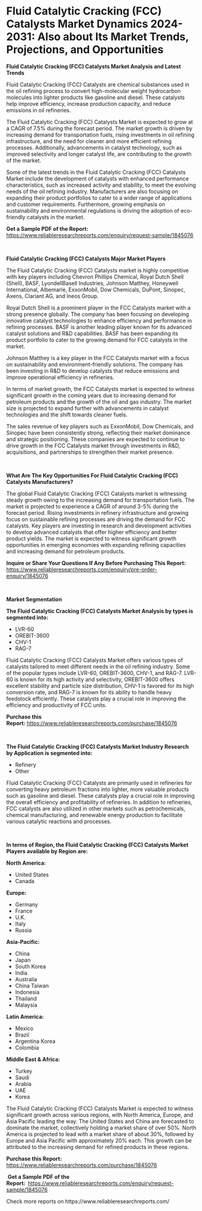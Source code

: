 <p><h1>Fluid Catalytic Cracking (FCC) Catalysts Market Dynamics 2024-2031: Also about Its Market Trends, Projections, and Opportunities</h1></p><p><strong>Fluid Catalytic Cracking (FCC) Catalysts Market Analysis and Latest Trends</strong></p>
<p><p>Fluid Catalytic Cracking (FCC) Catalysts are chemical substances used in the oil refining process to convert high-molecular weight hydrocarbon molecules into lighter products like gasoline and diesel. These catalysts help improve efficiency, increase production capacity, and reduce emissions in oil refineries.</p><p>The Fluid Catalytic Cracking (FCC) Catalysts Market is expected to grow at a CAGR of 7.5% during the forecast period. The market growth is driven by increasing demand for transportation fuels, rising investments in oil refining infrastructure, and the need for cleaner and more efficient refining processes. Additionally, advancements in catalyst technology, such as improved selectivity and longer catalyst life, are contributing to the growth of the market.</p><p>Some of the latest trends in the Fluid Catalytic Cracking (FCC) Catalysts Market include the development of catalysts with enhanced performance characteristics, such as increased activity and stability, to meet the evolving needs of the oil refining industry. Manufacturers are also focusing on expanding their product portfolios to cater to a wider range of applications and customer requirements. Furthermore, growing emphasis on sustainability and environmental regulations is driving the adoption of eco-friendly catalysts in the market.</p></p>
<p><strong>Get a Sample PDF of the Report:&nbsp;</strong> <a href="https://www.reliableresearchreports.com/enquiry/request-sample/1845076">https://www.reliableresearchreports.com/enquiry/request-sample/1845076</a></p>
<p>&nbsp;</p>
<p><strong>Fluid Catalytic Cracking (FCC) Catalysts Major Market Players</strong></p>
<p><p>The Fluid Catalytic Cracking (FCC) Catalysts market is highly competitive with key players including Chevron Phillips Chemical, Royal Dutch Shell (Shell), BASF, LyondellBasell Industries, Johnson Matthey, Honeywell International, Albemarle, ExxonMobil, Dow Chemicals, DuPont, Sinopec, Axens, Clariant AG, and Ineos Group. </p><p>Royal Dutch Shell is a prominent player in the FCC Catalysts market with a strong presence globally. The company has been focusing on developing innovative catalyst technologies to enhance efficiency and performance in refining processes. BASF is another leading player known for its advanced catalyst solutions and R&D capabilities. BASF has been expanding its product portfolio to cater to the growing demand for FCC catalysts in the market.</p><p>Johnson Matthey is a key player in the FCC Catalysts market with a focus on sustainability and environment-friendly solutions. The company has been investing in R&D to develop catalysts that reduce emissions and improve operational efficiency in refineries.</p><p>In terms of market growth, the FCC Catalysts market is expected to witness significant growth in the coming years due to increasing demand for petroleum products and the growth of the oil and gas industry. The market size is projected to expand further with advancements in catalyst technologies and the shift towards cleaner fuels.</p><p>The sales revenue of key players such as ExxonMobil, Dow Chemicals, and Sinopec have been consistently strong, reflecting their market dominance and strategic positioning. These companies are expected to continue to drive growth in the FCC Catalysts market through investments in R&D, acquisitions, and partnerships to strengthen their market presence.</p></p>
<p>&nbsp;</p>
<p><strong>What Are The Key Opportunities For Fluid Catalytic Cracking (FCC) Catalysts Manufacturers?</strong></p>
<p><p>The global Fluid Catalytic Cracking (FCC) Catalysts market is witnessing steady growth owing to the increasing demand for transportation fuels. The market is projected to experience a CAGR of around 3-5% during the forecast period. Rising investments in refinery infrastructure and growing focus on sustainable refining processes are driving the demand for FCC catalysts. Key players are investing in research and development activities to develop advanced catalysts that offer higher efficiency and better product yields. The market is expected to witness significant growth opportunities in emerging economies with expanding refining capacities and increasing demand for petroleum products.</p></p>
<p><strong>Inquire or Share Your Questions If Any Before Purchasing This Report:</strong> <a href="https://www.reliableresearchreports.com/enquiry/pre-order-enquiry/1845076">https://www.reliableresearchreports.com/enquiry/pre-order-enquiry/1845076</a></p>
<p>&nbsp;</p>
<p><strong>Market Segmentation</strong></p>
<p><strong>The Fluid Catalytic Cracking (FCC) Catalysts Market Analysis by types is segmented into:</strong></p>
<p><ul><li>LVR-60</li><li>OREBIT-3600</li><li>CHV-1</li><li>RAG-7</li></ul></p>
<p><p>Fluid Catalytic Cracking (FCC) Catalysts Market offers various types of catalysts tailored to meet different needs in the oil refining industry. Some of the popular types include LVR-60, OREBIT-3600, CHV-1, and RAG-7. LVR-60 is known for its high activity and selectivity, OREBIT-3600 offers excellent stability and particle size distribution, CHV-1 is favored for its high conversion rate, and RAG-7 is known for its ability to handle heavy feedstock efficiently. These catalysts play a crucial role in improving the efficiency and productivity of FCC units.</p></p>
<p><strong>Purchase this Report:&nbsp;</strong><a href="https://www.reliableresearchreports.com/purchase/1845076">https://www.reliableresearchreports.com/purchase/1845076</a></p>
<p>&nbsp;</p>
<p><strong>The Fluid Catalytic Cracking (FCC) Catalysts Market Industry Research by Application is segmented into:</strong></p>
<p><ul><li>Refinery</li><li>Other</li></ul></p>
<p><p>Fluid Catalytic Cracking (FCC) Catalysts are primarily used in refineries for converting heavy petroleum fractions into lighter, more valuable products such as gasoline and diesel. These catalysts play a crucial role in improving the overall efficiency and profitability of refineries. In addition to refineries, FCC catalysts are also utilized in other markets such as petrochemicals, chemical manufacturing, and renewable energy production to facilitate various catalytic reactions and processes.</p></p>
<p>&nbsp;</p>
<p><strong>In terms of Region, the Fluid Catalytic Cracking (FCC) Catalysts Market Players available by Region are:</strong></p>
<p>
    <p> <strong> North America: </strong>
        <ul>
            <li>United States</li>
            <li>Canada</li>
        </ul>
        </p> 
    <p> <strong> Europe: </strong>
        <ul>
            <li>Germany</li>
            <li>France</li>
            <li>U.K.</li>
            <li>Italy</li>
            <li>Russia</li>
        </ul>
        </p> 
    <p> <strong> Asia-Pacific: </strong>
        <ul>
            <li>China</li>
            <li>Japan</li>
            <li>South Korea</li>
            <li>India</li>
            <li>Australia</li>
            <li>China Taiwan</li>
            <li>Indonesia</li>
            <li>Thailand</li>
            <li>Malaysia</li>
        </ul>
        </p> 
    <p> <strong> Latin America: </strong>
        <ul>
            <li>Mexico</li>
            <li>Brazil</li>
            <li>Argentina Korea</li>
            <li>Colombia</li>
        </ul>
        </p> 
    <p> <strong> Middle East & Africa: </strong>
        <ul>
            <li>Turkey</li>
            <li>Saudi</li>
            <li>Arabia</li>
            <li>UAE</li>
            <li>Korea</li>
        </ul>
    </p>
    </p>
<p><p>The Fluid Catalytic Cracking (FCC) Catalysts Market is expected to witness significant growth across various regions, with North America, Europe, and Asia Pacific leading the way. The United States and China are forecasted to dominate the market, collectively holding a market share of over 50%. North America is projected to lead with a market share of about 30%, followed by Europe and Asia Pacific with approximately 20% each. This growth can be attributed to the increasing demand for refined products in these regions.</p></p>
<p><strong>Purchase this Report: </strong><a href="https://www.reliableresearchreports.com/purchase/1845076">https://www.reliableresearchreports.com/purchase/1845076</a></p>
<p>&nbsp;<strong>Get a Sample PDF of the Report:&nbsp;&nbsp;</strong><a href="https://www.reliableresearchreports.com/enquiry/request-sample/1845076">https://www.reliableresearchreports.com/enquiry/request-sample/1845076</a></p>
<p><strong></strong></p>
<p>Check more reports on https://www.reliableresearchreports.com/</p>